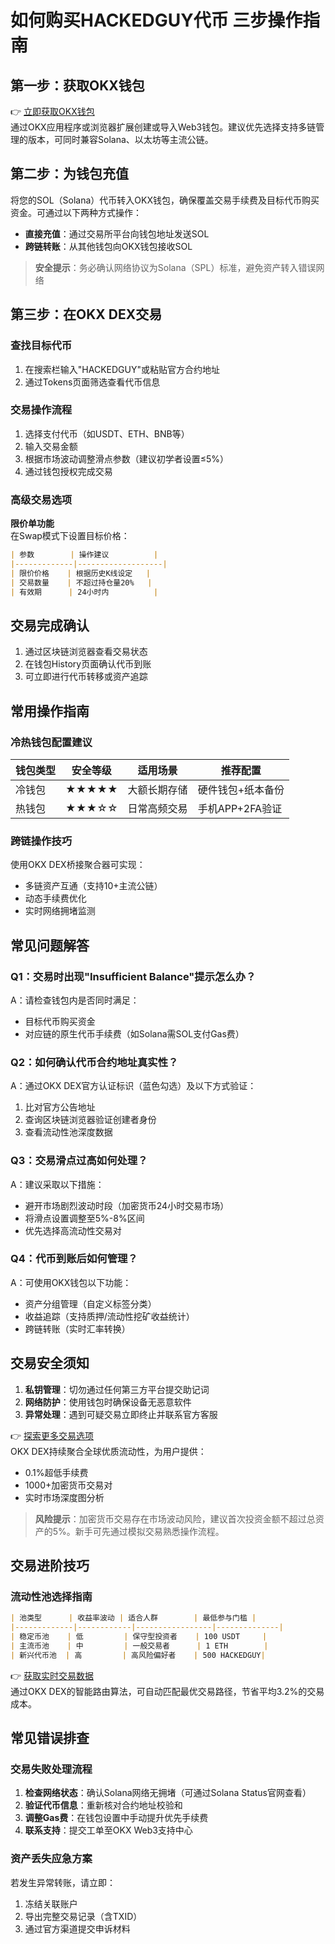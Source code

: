 # 如何购买HACKEDGUY代币 三步操作指南

## 第一步：获取OKX钱包
👉 [立即获取OKX钱包](https://bit.ly/okx_welcome)  
通过OKX应用程序或浏览器扩展创建或导入Web3钱包。建议优先选择支持多链管理的版本，可同时兼容Solana、以太坊等主流公链。

## 第二步：为钱包充值
将您的SOL（Solana）代币转入OKX钱包，确保覆盖交易手续费及目标代币购买资金。可通过以下两种方式操作：
- **直接充值**：通过交易所平台向钱包地址发送SOL
- **跨链转账**：从其他钱包向OKX钱包接收SOL

> **安全提示**：务必确认网络协议为Solana（SPL）标准，避免资产转入错误网络

## 第三步：在OKX DEX交易
### 查找目标代币
1. 在搜索栏输入"HACKEDGUY"或粘贴官方合约地址
2. 通过Tokens页面筛选查看代币信息

### 交易操作流程
1. 选择支付代币（如USDT、ETH、BNB等）
2. 输入交易金额
3. 根据市场波动调整滑点参数（建议初学者设置≤5%）
4. 通过钱包授权完成交易

### 高级交易选项
**限价单功能**  
在Swap模式下设置目标价格：
```markdown
| 参数        | 操作建议          |
|-------------|-------------------|
| 限价价格    | 根据历史K线设定   |
| 交易数量    | 不超过持仓量20%   |
| 有效期      | 24小时内          |
```

## 交易完成确认
1. 通过区块链浏览器查看交易状态
2. 在钱包History页面确认代币到账
3. 可立即进行代币转移或资产追踪

## 常用操作指南
### 冷热钱包配置建议
| 钱包类型 | 安全等级 | 适用场景          | 推荐配置        |
|----------|----------|-------------------|-----------------|
| 冷钱包   | ★★★★★    | 大额长期存储      | 硬件钱包+纸本备份 |
| 热钱包   | ★★★☆☆    | 日常高频交易      | 手机APP+2FA验证  |

### 跨链操作技巧
使用OKX DEX桥接聚合器可实现：
- 多链资产互通（支持10+主流公链）
- 动态手续费优化
- 实时网络拥堵监测

## 常见问题解答
### Q1：交易时出现"Insufficient Balance"提示怎么办？
A：请检查钱包内是否同时满足：
- 目标代币购买资金
- 对应链的原生代币手续费（如Solana需SOL支付Gas费）

### Q2：如何确认代币合约地址真实性？
A：通过OKX DEX官方认证标识（蓝色勾选）及以下方式验证：
1. 比对官方公告地址
2. 查询区块链浏览器验证创建者身份
3. 查看流动性池深度数据

### Q3：交易滑点过高如何处理？
A：建议采取以下措施：
- 避开市场剧烈波动时段（加密货币24小时交易市场）
- 将滑点设置调整至5%-8%区间
- 优先选择高流动性交易对

### Q4：代币到账后如何管理？
A：可使用OKX钱包以下功能：
- 资产分组管理（自定义标签分类）
- 收益追踪（支持质押/流动性挖矿收益统计）
- 跨链转账（实时汇率转换）

## 交易安全须知
1. **私钥管理**：切勿通过任何第三方平台提交助记词
2. **网络防护**：使用钱包时确保设备无恶意软件
3. **异常处理**：遇到可疑交易立即终止并联系官方客服

👉 [探索更多交易选项](https://bit.ly/okx_welcome)  
OKX DEX持续聚合全球优质流动性，为用户提供：
- 0.1%超低手续费
- 1000+加密货币交易对
- 实时市场深度图分析

> **风险提示**：加密货币交易存在市场波动风险，建议首次投资金额不超过总资产的5%。新手可先通过模拟交易熟悉操作流程。

## 交易进阶技巧
### 流动性池选择指南
```markdown
| 池类型      | 收益率波动 | 适合人群        | 最低参与门槛 |
|-------------|------------|-----------------|--------------|
| 稳定币池    | 低         | 保守型投资者    | 100 USDT     |
| 主流币池    | 中         | 一般交易者      | 1 ETH        |
| 新兴代币池  | 高         | 高风险偏好者    | 500 HACKEDGUY|
```

👉 [获取实时交易数据](https://bit.ly/okx_welcome)  
通过OKX DEX的智能路由算法，可自动匹配最优交易路径，节省平均3.2%的交易成本。

## 常见错误排查
### 交易失败处理流程
1. **检查网络状态**：确认Solana网络无拥堵（可通过Solana Status官网查看）
2. **验证代币信息**：重新核对合约地址校验和
3. **调整Gas费**：在钱包设置中手动提升优先手续费
4. **联系支持**：提交工单至OKX Web3支持中心

### 资产丢失应急方案
若发生异常转账，请立即：
1. 冻结关联账户
2. 导出完整交易记录（含TXID）
3. 通过官方渠道提交申诉材料